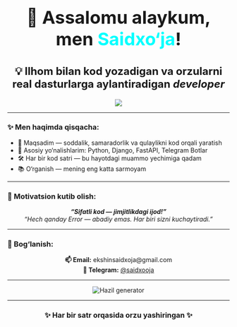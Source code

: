 <!-- Bosh sahifa banneri -->
<h1 align="center" style="font-size: 40px;">👋 Assalomu alaykum, men <span style="color:#00FFFF;">Saidxo‘ja</span>!</h1>
<h2 align="center" style="font-size: 24px;">💡 Ilhom bilan kod yozadigan va orzularni real dasturlarga aylantiradigan <i>developer</i></h2>

<p align="center">
  <img src="https://readme-typing-svg.herokuapp.com?font=Fira+Code&size=24&pause=1000&color=00F7FF&center=true&vCenter=true&width=480&lines=Backend+Developer+%7C+Django+%7C+FastAPI+%7C+Telegram+Bots;Kod+hayotga+mazmun+qo‘shadi!+😊" />
</p>

---

### ✨ Men haqimda qisqacha:

- 🎯 Maqsadim — soddalik, samaradorlik va qulaylikni kod orqali yaratish  
- 💼 Asosiy yo‘nalishlarim: Python, Django, FastAPI, Telegram Botlar  
- 🛠 Har bir kod satri — bu hayotdagi muammo yechimiga qadam  
- 📚 O‘rganish — mening eng katta sarmoyam  

---

### 🌟 Motivatsion kutib olish:

<p align="center">
  <strong><i>“Sifatli kod — jimjitlikdagi ijod!”</i></strong><br/>
  <i>“Hech qanday Error — abadiy emas. Har biri sizni kuchaytiradi.”</i>
</p>

---

### 💬 Bog‘lanish:

<p align="center">
  <b>📫 Email:</b> ekshinsaidxoja@gmail.com  
  <br/>
  <b>💬 Telegram:</b> <a href="https://t.me/saidxooja">@saidxooja</a>
</p>

---

<p align="center">
  <img src="https://readme-jokes.vercel.app/api?hideBorder&bgColor=%230d1117&qColor=%23ffcc00&aColor=%23ffffff" alt="Hazil generator" />
</p>

---

<h3 align="center">✨ Har bir satr orqasida orzu yashiringan ✨</h3>
